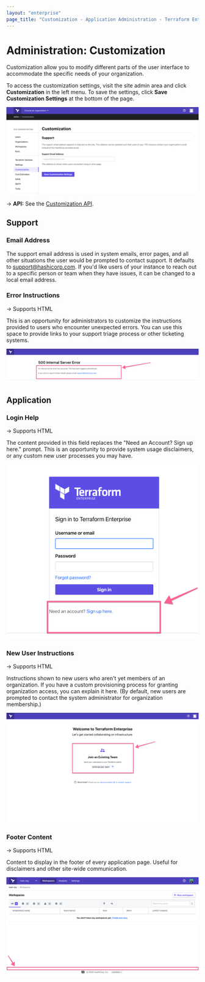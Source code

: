 ```yaml
---
layout: "enterprise"
page_title: "Customization - Application Administration - Terraform Enterprise"
---
```


# Administration: Customization

Customization allow you to modify different parts of the user interface to accommodate the specific needs of your organization.

To access the customization settings, visit the site admin area and click **Customization** in the left menu. To save the settings, click **Save Customization Settings** at the bottom of the page.

![screenshot: the Settings admin page](./images/admin-customization.png)

-> **API:** See the [Customization API](/docs/cloud/api/admin/settings.html#list-customization-settings).

## Support

### Email Address

The support email address is used in system emails, error pages, and all other situations the user would be prompted to contact support. It defaults to support@hashicorp.com. If you'd like  users of your instance to reach out to a specific person or team when they have issues, it can be changed to a local email address.

### Error Instructions

-> Supports HTML

This is an opportunity for administrators to customize the instructions provided to users who encounter unexpected errors.  You can use this space to provide links to your support triage process or other ticketing systems.

![screenshot: where the error instructions appear](./images/admin-error-message-customization.png)

## Application

### Login Help

-> Supports HTML

The content provided in this field replaces the "Need an Account? Sign up here." prompt.  This is an opportunity to provide system usage disclaimers, or any custom new user processes you may have.

![screenshot: where the login help content appears](./images/admin-login-help-customization.png)

### New User Instructions

-> Supports HTML

Instructions shown to new users who aren't yet members of an organization. If you have a custom provisioning process for granting organization access, you can explain it here. (By default, new users are prompted to contact the system administrator for organization membership.)

![screenshot: where the new user instructions appear](./images/admin-new-user-customization.png)

### Footer Content

-> Supports HTML

Content to display in the footer of every application page. Useful for disclaimers and other site-wide communication.

![screenshot: where the footer content appears](./images/admin-footer-customization.png)
